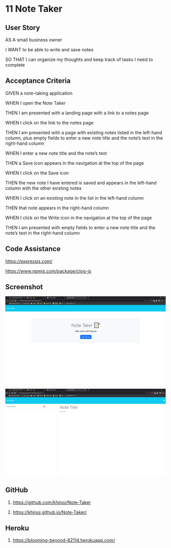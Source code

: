 # 11 Note Taker 

## User Story

AS A small business owner

I WANT to be able to write and save notes

SO THAT I can organize my thoughts and keep track of tasks I need to complete

## Acceptance Criteria

GIVEN a note-taking application

WHEN I open the Note Taker

THEN I am presented with a landing page with a link to a notes page

WHEN I click on the link to the notes page

THEN I am presented with a page with existing notes listed in the left-hand 
column, plus empty fields to enter a new note title and the note’s text in the right-hand column

WHEN I enter a new note title and the note’s text

THEN a Save icon appears in the navigation at the top of the page

WHEN I click on the Save icon

THEN the new note I have entered is saved and appears in the left-hand column with the other existing notes

WHEN I click on an existing note in the list in the left-hand column

THEN that note appears in the right-hand column

WHEN I click on the Write icon in the navigation at the top of the page

THEN I am presented with empty fields to enter a new note title and the note’s text in the right-hand column

## Code Assistance 

https://expressjs.com/

https://www.npmjs.com/package/clog-js


 ## Screenshot

![](./images/image_1.PNG)

![](./images/image_2.PNG)


## GitHub

1.  https://github.com/khinoj/Note-Taker

2.  https://khinoj.github.io/Note-Taker/


## Heroku

1. https://blooming-beyond-82114.herokuapp.com/



